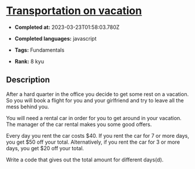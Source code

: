 # [Transportation on vacation ](https://www.codewars.com/kata/568d0dd208ee69389d000016)

- **Completed at:** 2023-03-23T01:58:03.780Z

- **Completed languages:** javascript

- **Tags:** Fundamentals

- **Rank:** 8 kyu

## Description

After a hard quarter in the office you decide to get some rest on a vacation. So you will book a flight for you and your girlfriend and try to leave all the mess behind you.

You will need a rental car in order for you to get around in your vacation. The manager of the car rental makes you some good offers.

Every day you rent the car costs $40. If you rent the car for 7 or more days, you get $50 off your total. Alternatively, if you rent the car for 3 or more days, you get $20 off your total.

Write a code that gives out the total amount for different days(d).
